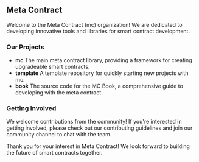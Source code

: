 ## Meta Contract
Welcome to the Meta Contract (mc) organization! We are dedicated to developing innovative tools and libraries for smart contract development.

### Our Projects
- **mc** The main meta contract library, providing a framework for creating upgradeable smart contracts.
- **template** A template repository for quickly starting new projects with mc.
- **book** The source code for the MC Book, a comprehensive guide to developing with the meta contract.

### Getting Involved
We welcome contributions from the community! If you're interested in getting involved, please check out our contributing guidelines and join our community channel to chat with the team.

Thank you for your interest in Meta Contract! We look forward to building the future of smart contracts together.
